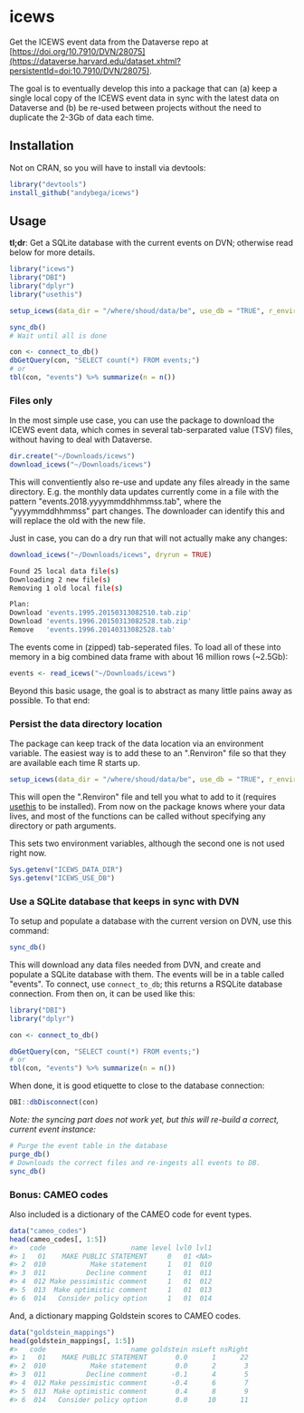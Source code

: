 <!-- README.md is generated from README.Rmd. Please edit that file -->
icews
=====

Get the ICEWS event data from the Dataverse repo at [https://doi.org/10.7910/DVN/28075](https://dataverse.harvard.edu/dataset.xhtml?persistentId=doi:10.7910/DVN/28075).

The goal is to eventually develop this into a package that can (a) keep a single local copy of the ICEWS event data in sync with the latest data on Dataverse and (b) be re-used between projects without the need to duplicate the 2-3Gb of data each time.

Installation
------------

Not on CRAN, so you will have to install via devtools:

``` r
library("devtools")
install_github("andybega/icews")
```

Usage
-----

**tl;dr**: Get a SQLite database with the current events on DVN; otherwise read below for more details.

``` r
library("icews")
library("DBI")
library("dplyr")
library("usethis")

setup_icews(data_dir = "/where/shoud/data/be", use_db = "TRUE", r_environ = TRUE)

sync_db()
# Wait until all is done

con <- connect_to_db()
dbGetQuery(con, "SELECT count(*) FROM events;")
# or
tbl(con, "events") %>% summarize(n = n())
```

### Files only

In the most simple use case, you can use the package to download the ICEWS event data, which comes in several tab-serparated value (TSV) files, without having to deal with Dataverse.

``` r
dir.create("~/Downloads/icews")
download_icews("~/Downloads/icews")
```

This will conventiently also re-use and update any files already in the same directory. E.g. the monthly data updates currently come in a file with the pattern "events.2018.yyyymmddhhmmss.tab", where the "yyyymmddhhmmss" part changes. The downloader can identify this and will replace the old with the new file.

Just in case, you can do a dry run that will not actually make any changes:

``` r
download_icews("~/Downloads/icews", dryrun = TRUE)
```

``` bash
Found 25 local data file(s)
Downloading 2 new file(s)
Removing 1 old local file(s)

Plan:
Download 'events.1995.20150313082510.tab.zip'
Download 'events.1996.20150313082528.tab.zip'
Remove   'events.1996.20140313082528.tab'
```

The events come in (zipped) tab-seperated files. To load all of these into memory in a big combined data frame with about 16 million rows (~2.5Gb):

``` r
events <- read_icews("~/Downloads/icews")
```

Beyond this basic usage, the goal is to abstract as many little pains away as possible. To that end:

### Persist the data directory location

The package can keep track of the data location via an environment variable. The easiest way is to add these to an ".Renviron" file so that they are available each time R starts up.

``` r
setup_icews(data_dir = "/where/shoud/data/be", use_db = "TRUE", r_environ = TRUE)
```

This will open the ".Renviron" file and tell you what to add to it (requires [usethis](https://cran.r-project.org/package=usethis) to be installed). From now on the package knows where your data lives, and most of the functions can be called without specifying any directory or path arguments.

This sets two environment variables, although the second one is not used right now.

``` r
Sys.getenv("ICEWS_DATA_DIR")
Sys.getenv("ICEWS_USE_DB")
```

### Use a SQLite database that keeps in sync with DVN

To setup and populate a database with the current version on DVN, use this command:

``` r
sync_db()
```

This will download any data files needed from DVN, and create and populate a SQLite database with them. The events will be in a table called "events". To connect, use `connect_to_db`; this returns a RSQLite database connection. From then on, it can be used like this:

``` r
library("DBI")
library("dplyr")

con <- connect_to_db()

dbGetQuery(con, "SELECT count(*) FROM events;")
# or
tbl(con, "events") %>% summarize(n = n())
```

When done, it is good etiquette to close to the database connection:

``` r
DBI::dbDisconnect(con)
```

*Note: the syncing part does not work yet, but this will re-build a correct, current event instance:*

``` r
# Purge the event table in the database
purge_db()
# Downloads the correct files and re-ingests all events to DB. 
sync_db()
```

### Bonus: CAMEO codes

Also included is a dictionary of the CAMEO code for event types.

``` r
data("cameo_codes")
head(cameo_codes[, 1:5])
#>   code                     name level lvl0 lvl1
#> 1   01    MAKE PUBLIC STATEMENT     0   01 <NA>
#> 2  010           Make statement     1   01  010
#> 3  011          Decline comment     1   01  011
#> 4  012 Make pessimistic comment     1   01  012
#> 5  013  Make optimistic comment     1   01  013
#> 6  014   Consider policy option     1   01  014
```

And, a dictionary mapping Goldstein scores to CAMEO codes.

``` r
data("goldstein_mappings")
head(goldstein_mappings[, 1:5])
#>   code                     name goldstein nsLeft nsRight
#> 1   01    MAKE PUBLIC STATEMENT       0.0      1      22
#> 2  010           Make statement       0.0      2       3
#> 3  011          Decline comment      -0.1      4       5
#> 4  012 Make pessimistic comment      -0.4      6       7
#> 5  013  Make optimistic comment       0.4      8       9
#> 6  014   Consider policy option       0.0     10      11
```

